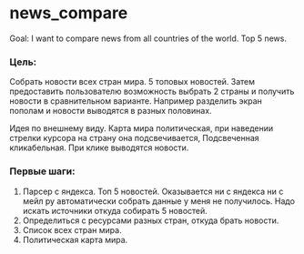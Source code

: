# news_compare
Goal: I want to compare news from all countries of the world. Top 5 news.

### Цель:
Собрать новости всех стран мира. 5 топовых новостей. Затем предоставить пользователю возможность выбрать 2 страны и получить новости в сравнительном варианте. Например разделить экран пополам и новости выводятся в разных половинах. 

Идея по внешнему виду. Карта мира политическая, при наведении стрелки курсора на страну она подсвечивается, Подсвеченная кликабельная. При клике выводятся новости. 

### Первые шаги:
1) Парсер с яндекса. Топ 5 новостей. Оказывается ни с яндекса ни с мейл ру автоматически собрать данные у меня не получилось. Надо искать источники откуда собирать 5 новостей. 
2) Определиться с ресурсами разных стран, откуда брать новости.
3) Список всех стран мира.
4) Политическая карта мира.
